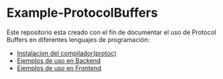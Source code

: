 # Example-ProtocolBuffers

Este repositorio esta creado con el fin de documentar el uso de Protocol Buffers en diferentes lenguajes de programación:

* [Instalacion del compilador(protoc)](./instalacion)
* [Ejemplos de uso en Backend](./backend)
* [Ejemplos de uso en Frontend](./frontend)
